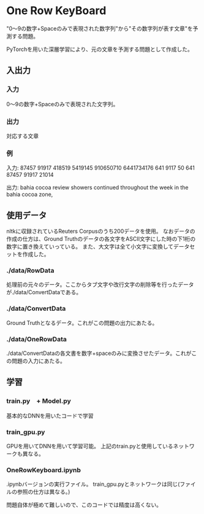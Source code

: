# One Row KeyBoard
"0〜9の数字+Spaceのみで表現された数字列"から"その数字列が表す文章"を予測する問題。

PyTorchを用いた深層学習により、元の文章を予測する問題として作成した。

## 入出力
### 入力
0〜9の数字+Spaceのみで表現された文字列。

### 出力
対応する文章

### 例
入力: 87457 91917 418519 5419145 910650710 6441734176 641 9117 50 641 87457 91917 21014

出力: bahia cocoa review showers continued throughout the week in the bahia cocoa zone,

## 使用データ
nltkに収録されているReuters Corpusのうち200データを使用。
なおデータの作成の仕方は、Ground Truthのデータの各文字をASCII文字にした時の下1桁の数字に置き換えていっている。
また、大文字は全て小文字に変換してデータセットを作成した。
### ./data/RowData
処理前の元々のデータ。ここからタブ文字や改行文字の削除等を行ったデータが./data/ConvertDataである。
### ./data/ConvertData
Ground Truthとなるデータ。これがこの問題の出力にあたる。
### ./data/OneRowData
./data/ConvertDataの各文書を数字+spaceのみに変換させたデータ。これがこの問題の入力にあたる。

## 学習
### train.py　+ Model.py
基本的なDNNを用いたコードで学習

### train_gpu.py
GPUを用いてDNNを用いて学習可能。
上記のtrain.pyと使用しているネットワークも異なる。

### OneRowKeyboard.ipynb
.ipynbバージョンの実行ファイル。
train_gpu.pyとネットワークは同じ(ファイルの参照の仕方は異なる。)

問題自体が極めて難しいので、このコードでは精度は高くない。

